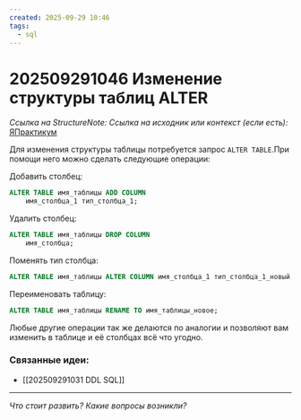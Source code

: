 ```yaml
---
created: 2025-09-29 10:46
tags:
  - sql
---
```

# 202509291046 Изменение структуры таблиц ALTER

*Ссылка на StructureNote:*
*Ссылка на исходник или контекст (если есть):* [ЯПрактикум](https://practicum.yandex.ru/trainer/backend-nodejs/lesson/709f6080-e898-4bfb-87af-957662575c1a/)

Для изменения структуры таблицы потребуется запрос `ALTER TABLE`.При помощи него можно сделать следующие операции:

Добавить столбец:

```SQL
ALTER TABLE имя_таблицы ADD COLUMN
    имя_столбца_1 тип_столбца_1;
```

Удалить столбец:

```sql
ALTER TABLE имя_таблицы DROP COLUMN
    имя_столбца;
```

Поменять тип столбца:

```sql
ALTER TABLE имя_таблицы ALTER COLUMN имя_столбца_1 тип_столбца_1_новый;
```

Переименовать таблицу:

```sql
ALTER TABLE имя_таблицы RENAME TO имя_таблицы_новое;
```

Любые другие операции так же делаются по аналогии и позволяют вам изменить в таблице и её столбцах всё что угодно.

### Связанные идеи:

* [[202509291031 DDL SQL]]
---

*Что стоит развить? Какие вопросы возникли?*

